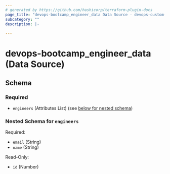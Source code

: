 ```yaml
---
# generated by https://github.com/hashicorp/terraform-plugin-docs
page_title: "devops-bootcamp_engineer_data Data Source - devops-custom-provider"
subcategory: ""
description: |-
  
---
```


# devops-bootcamp_engineer_data (Data Source)





<!-- schema generated by tfplugindocs -->
## Schema

### Required

- `engineers` (Attributes List) (see [below for nested schema](#nestedatt--engineers))

<a id="nestedatt--engineers"></a>
### Nested Schema for `engineers`

Required:

- `email` (String)
- `name` (String)

Read-Only:

- `id` (Number)


